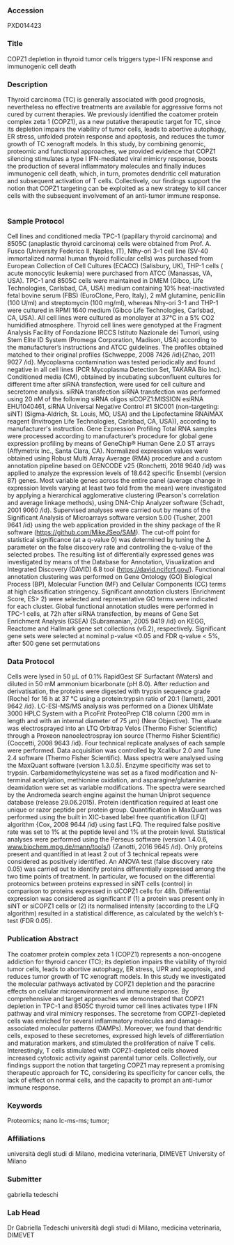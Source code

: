 ### Accession
PXD014423

### Title
COPZ1 depletion in thyroid tumor cells triggers type-I IFN response and immunogenic cell death

### Description
Thyroid carcinoma (TC) is generally associated with good prognosis, nevertheless no effective treatments are available for aggressive forms not cured by current therapies. We previously identified the coatomer protein complex zeta 1 (COPZ1), as a new putative therapeutic target for TC, since its depletion impairs the viability of tumor cells, leads to abortive autophagy, ER stress, unfolded protein response and apoptosis, and reduces the tumor growth of TC xenograft models. In this study, by combining genomic, proteomic and functional approaches, we provided evidence that COPZ1 silencing stimulates a type I IFN-mediated viral mimicry response, boosts the production of several inflammatory molecules and finally induces immunogenic cell death, which, in turn, promotes dendritic cell maturation and subsequent activation of T cells. Collectively, our findings support the notion that COPZ1 targeting can be exploited as a new strategy to kill cancer cells with the subsequent involvement of an anti-tumor immune response.   

### Sample Protocol
Cell lines and conditioned media TPC-1 (papillary thyroid carcinoma) and 8505C (anaplastic thyroid carcinoma) cells were obtained from Prof. A. Fusco (University Federico II, Naples, IT), Nthy-ori 3–1 cell line (SV-40 immortalized normal human thyroid follicular cells) was purchased from European Collection of Cell Cultures (ECACC) (Salisbury, UK),  THP-1 cells ( acute monocytic leukemia) were purchased from ATCC  (Manassas, VA, USA). TPC-1 and 8505C cells were maintained in DMEM (Gibco, Life Technologies, Carlsbad, CA, USA) medium containing 10% heat-inactivated fetal bovine serum (FBS) (EuroClone, Pero, Italy), 2 mM glutamine, penicillin (100 U/ml) and streptomycin (100 mg/ml), whereas Nhy-ori 3-1 and THP-1 were cultured in RPMI 1640 medium (Gibco Life Technologies, Carlsbad, CA, USA). All cell lines were cultured as monolayer at 37°C in a 5% CO2 humidified atmosphere. Thyroid cell lines were genotyped at the Fragment Analysis Facility of Fondazione IRCCS Istituto Nazionale dei Tumori, using Stem Elite ID System (Promega Corporation, Madison, USA) according to the manufacturer’s instructions and ATCC guidelines. The profiles obtained matched to their original profiles {Schweppe, 2008 7426 /id}{Zhao, 2011 9027 /id}. Mycoplasma contamination was tested periodically and found negative in all cell lines (PCR Mycoplasma Detection Set, TAKARA Bio Inc). Conditioned media (CM), obtained by incubating subconfluent cultures for different time after siRNA transfection, were used for cell culture and secretome analysis. siRNA transfection siRNA transfection was performed using 20 nM of the following siRNA oligos siCOPZ1:MISSION esiRNA EHU1040461, siRNA  Universal Negative Control #1 SIC001 (non-targeting: siNT) (Sigma-Aldrich, St. Louis, MO, USA) and the Lipofectamine RNAiMAX reagent (Invitrogen Life Technologies, Carlsbad, CA, USA)), according to manufacturer's instruction.  Gene Expression Profiling  Total RNA samples were processed according to manufacturer’s procedure for global gene expression profiling by means of GeneChip® Human Gene 2.0 ST arrays (Affymetrix Inc., Santa Clara, CA). Normalized expression values were obtained using Robust Multi Array Average (RMA) procedure and a custom annotation pipeline based on GENCODE v25 {Ronchetti, 2018 9640 /id} was applied to analyze the expression levels of 18.642 specific Ensembl (version 87) genes. Most variable genes across the entire panel (average change in expression levels varying at least two fold from the mean) were investigated by applying a hierarchical agglomerative clustering (Pearson's correlation and average linkage methods), using DNA-Chip Analyzer software {Schadt, 2001 9060 /id}. Supervised analyses were carried out by means of the Significant Analysis of Microarrays software version 5.00 {Tusher, 2001 9641 /id} using the web application provided in the shiny package of the R software (https://github.com/MikeJSeo/SAM). The cut-off point for statistical significance (at a q-value 0) was determined by tuning the Δ parameter on the false discovery rate and controlling the q-value of the selected probes. The resulting list of differentially expressed genes was investigated by means of the Database for Annotation, Visualization and Integrated Discovery (DAVID) 6.8 tool (https://david.ncifcrf.gov/). Functional annotation clustering was performed on Gene Ontology (GO) Biological Process (BP), Molecular Function (MF) and Cellular Components (CC) terms at high classification stringency. Significant annotation clusters (Enrichment Score, ES> 2) were selected and representative GO terms were indicated for each cluster. Global functional annotation studies were performed in TPC-1 cells, at 72h after siRNA transfection, by means of Gene Set Enrichment Analysis (GSEA) {Subramanian, 2005 9419 /id} on KEGG, Reactome and Hallmark gene set collections (v6.2), respectively. Significant gene sets were selected at nominal p-value <0.05 and FDR q-value < 5%, after 500 gene set permutations

### Data Protocol
Cells were lysed in 50 µL of 0.1% RapidGest SF Surfactant (Waters) and diluted in 50 mM ammonium bicarbonate (pH 8.0). After reduction and derivatisation, the proteins were digested with trypsin sequence grade (Roche) for 16 h at 37 °C using a protein:trypsin ratio of 20:1  {Iametti, 2001 9642 /id}. LC-ESI-MS/MS analysis was performed on a Dionex UltiMate 3000 HPLC System with a PicoFrit ProteoPrep C18 column (200 mm in length and with an internal diameter of 75 μm) (New Objective). The eluate was electrosprayed into an LTQ Orbitrap Velos (Thermo Fisher Scientific) through a Proxeon nanoelectrospray ion source (Thermo Fisher Scientific) {Coccetti, 2008 9643 /id}. Four technical replicate analyses of each sample were performed. Data acquisition was controlled by Xcalibur 2.0 and Tune 2.4 software (Thermo Fisher Scientific). Mass spectra were analysed using the MaxQuant software (version 1.3.0.5). Enzyme specificity was set to trypsin. Carbamidomethylcysteine was set as a fixed modification and N-terminal acetylation, methionine oxidation, and asparagine/glutamine deamidation were set as variable modifications. The spectra were searched by the Andromeda search engine against the human Uniprot sequence database (release 29.06.2015). Protein identification required at least one unique or razor peptide per protein group. Quantification in MaxQuant was performed using the built in XIC-based label free quantification (LFQ) algorithm {Cox, 2008 9644 /id} using fast LFQ. The required false positive rate was set to 1% at the peptide level and 1% at the protein level. Statistical analyses were performed using the Perseus software (version 1.4.0.6, www.biochem.mpg.de/mann/tools/) {Zanotti, 2016 9645 /id}. Only proteins present and quantified in at least 2 out of 3 technical repeats were considered as positively identified. An ANOVA test (false discovery rate 0.05) was carried out to identify proteins differentially expressed among the two time points of treatment. In particular, we focused on the differential proteomics between proteins expressed in siNT cells (control) in comparison to proteins expressed in siCOPZ1 cells for 48h. Differential expression was considered as significant if (1) a protein was present only in siNT or siCOPZ1 cells or (2) its normalised intensity (according to the LFQ algorithm) resulted in a statistical difference, as calculated by the welch’s t-test (FDR 0.05).

### Publication Abstract
The coatomer protein complex zeta 1 (COPZ1) represents a non-oncogene addiction for thyroid cancer (TC); its depletion impairs the viability of thyroid tumor cells, leads to abortive autophagy, ER stress, UPR and apoptosis, and reduces tumor growth of TC xenograft models. In this study we investigated the molecular pathways activated by COPZ1 depletion and the paracrine effects on cellular microenvironment and immune response. By comprehensive and target approaches we demonstrated that COPZ1 depletion in TPC-1 and 8505C thyroid tumor cell lines activates type I IFN pathway and viral mimicry responses. The secretome from COPZ1-depleted cells was enriched for several inflammatory molecules and damage-associated molecular patterns (DAMPs). Moreover, we found that dendritic cells, exposed to these secretomes, expressed high levels of differentiation and maturation markers, and stimulated the proliferation of na&#xef;ve T cells. Interestingly, T cells stimulated with COPZ1-depleted cells showed increased cytotoxic activity against parental tumor cells. Collectively, our findings support the notion that targeting COPZ1 may represent a promising therapeutic approach for TC, considering its specificity for cancer cells, the lack of effect on normal cells, and the capacity to prompt an anti-tumor immune response.

### Keywords
Proteomics; nano lc-ms-ms; tumor;

### Affiliations
università degli studi di Milano, medicina veterinaria, DIMEVET
University of Milano

### Submitter
gabriella tedeschi

### Lab Head
Dr Gabriella Tedeschi
università degli studi di Milano, medicina veterinaria, DIMEVET


